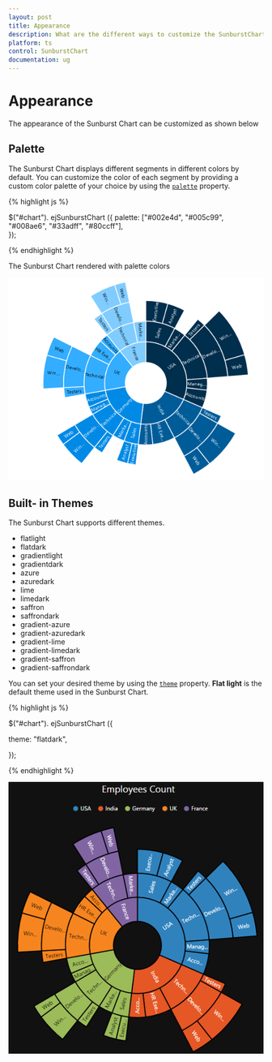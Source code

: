 ```yaml
---
layout: post
title: Appearance
description: What are the different ways to customize the SunburstChart 
platform: ts
control: SunburstChart
documentation: ug
---
```


# Appearance
The appearance of the Sunburst Chart can be customized as shown below 

## Palette
The Sunburst Chart displays different segments in different colors by default. You can customize the color of each segment by providing a custom color palette of your choice by using the [`palette`](../api/ejsunburstchart#members:palette) property.

{% highlight js %}

$("#chart"). ejSunburstChart ({
palette: ["#002e4d", "#005c99", "#008ae6", "#33adff", "#80ccff"],	
   });

{% endhighlight %}

The Sunburst Chart rendered with palette colors

![](/js/SunburstChart/Appearance_images/Appearance_img1.png)

 
## Built- in Themes
The Sunburst Chart supports different themes. 
*	flatlight
*	flatdark
*	gradientlight
*	gradientdark
*	azure
*	azuredark
*	lime
*	limedark
*	saffron
*	saffrondark
*	gradient-azure
*	gradient-azuredark
*	gradient-lime
*	gradient-limedark
*	gradient-saffron
*	gradient-saffrondark

You can set your desired theme by using the [`theme`](../api/ejsunburstchart#members:theme) property. **Flat light** is the default theme used in the Sunburst Chart.

{% highlight js %}

$("#chart"). ejSunburstChart ({

theme: "flatdark",	
   
   });

{% endhighlight %}

![](/js/SunburstChart/Appearance_images/Appearance_img2.png)


